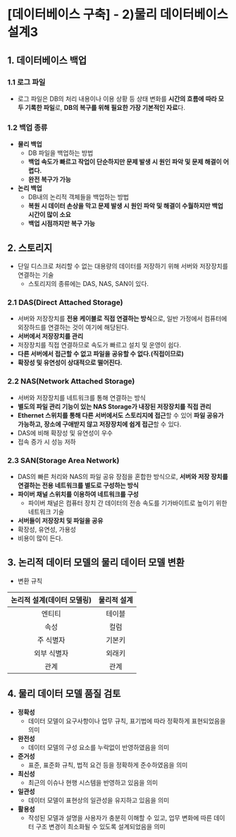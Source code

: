 # [데이터베이스 구축] - 2)물리 데이터베이스 설계3







## 1. 데이터베이스 백업

### 1.1 로그 파일

+ 로그 파일은 DB의 처리 내용이나 이용 상황 등 상태 변화를 **시간의 흐름에 따라 모두 기록한 파일**로, **DB의 복구를 위해 필요한 가장 기본적인 자료**다.





### 1.2 백업 종류

+ **물리 백업**
  + DB 파일을 백업하는 방법
  + **백업 속도가 빠르고 작업이 단순하지만 문제 발생 시 원인 파악 및 문제 해결이 어렵다.**
  + **완전 복구가 가능**
+ **논리 백업**
  + DB내의 논리적 객체들을 백업하는 방법
  + **복원 시 데이터 손상을 막고 문제 발생 시 원인 파악 및 해결이 수월하지만 백업 시간이 많이 소요**
  + **백업 시점까지만 복구 가능**







## 2. 스토리지

+ 단일 디스크로 처리할 수 없는 대용량의 데이터를 저장하기 위해 서버와 저장장치를 연결하는 기술
  + 스토리지의 종류에는 DAS, NAS, SAN이 있다.

### 2.1 DAS(Direct Attached Storage)

+ 서버와 저장장치를 **전용 케이블로 직접 연결하는 방식**으로, 일반 가정에서 컴퓨터에 외장하드를 연결하는 것이 여기에 해당된다.
+ **서버에서 저장장치를 관리**
+ 저장장치를 직접 연결하므로 속도가 빠르고 설치 및 운영이 쉽다.
+ **다른 서버에서 접근할 수 없고 파일을 공유할 수 없다.(직접이므로)**
+ **확장성 및 유연성이 상대적으로 떨어진다.**





### 2.2 NAS(Network Attached Storage)

+ 서버와 저장장치를 네트워크를 통해 연결하는 방식
+ **별도의 파일 관리 기능이 있는 NAS Storage가 내장된 저장장치를 직접 관리**
+ **Ethernet 스위치를 통해 다른 서버에서도 스토리지에 접근**할 수 있어 **파일 공유가 가능하고, 장소에 구애받지 않고 저장장치에 쉽게 접근**할 수 있다.
+ DAS에 비해 확장성 및 유연성이 우수
+ 접속 증가 시 성능 저하





### 2.3 SAN(Storage Area Network)

+ DAS의 빠른 처리와 NAS의 파일 공유 장점을 혼합한 방식으로, **서버와 저장 장치를 연결하는 전용 네트워크를 별도로 구성하는 방식**
+ **파이버 채널 스위치를 이용하여 네트워크를 구성**
  + 파이버 채널은 컴퓨터 장치 간 데이터의 전송 속도를 기가바이트로 높이기 위한 네트워크 기술
+ **서버들이 저장장치 및 파일을 공유**
+ 확장성, 유연성, 가용성
+ 비용이 많이 든다.







## 3. 논리적 데이터 모델의 물리 데이터 모델 변환

+ 변환 규칙

| 논리적 설계(데이터 모델링) | 물리적 설계 |
| :------------------------: | :---------: |
|           엔티티           |   테이블    |
|            속성            |    컬럼     |
|         주 식별자          |   기본키    |
|        외부 식별자         |   외래키    |
|            관계            |    관계     |







## 4. 물리 데이터 모델 품질 검토

+ **정확성**
  + 데이터 모델이 요구사항이나 업무 규칙, 표기법에 따라 정확하게 표현되었음을 의미
+ **완전성**
  + 데이터 모델의 구성 요소를 누락없이 반영하였음을 의미
+ **준거성**
  + 표준, 표준화 규칙, 법적 요건 등을 정확하게 준수하였음을 의미
+ **최신성**
  + 최근의 이슈나 현행 시스템을 반영하고 있음을 의미
+ **일관성**
  + 데이터 모델이 표현상의 일관성을 유지하고 있음을 의미
+ **활용성**
  + 작성된 모델과 설명을 사용자가 충분히 이해할 수 있고, 업무 변화에 따른 데이터 구조 변경이 최소화될 수 있도록 설계되었음을 의미

